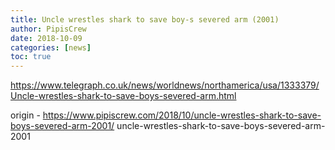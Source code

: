 ```yaml
---
title: Uncle wrestles shark to save boy-s severed arm (2001)
author: PipisCrew
date: 2018-10-09
categories: [news]
toc: true
---
```


https://www.telegraph.co.uk/news/worldnews/northamerica/usa/1333379/Uncle-wrestles-shark-to-save-boys-severed-arm.html

origin - https://www.pipiscrew.com/2018/10/uncle-wrestles-shark-to-save-boys-severed-arm-2001/ uncle-wrestles-shark-to-save-boys-severed-arm-2001